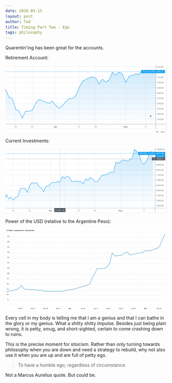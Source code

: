 ```yaml
---
date: 2020-05-15
layout: post
author: Ted
title: Timing Part Two - Ego
tags: philosophy
---
```

Quarentin'ing has been great for the accounts.

Retirement Account:

![tesla-stock](/assets/images/tesla-march-2020.png)

Current Investments:

![bitcoin-graph](/assets/images/btc-march-2020.png)

Power of the USD (relative to the Argentine Peso):

![blue-dollar-graph](/assets/images/bluedollar-march-2020.png)

Every cell in my body is telling me that I am a genius and that I can bathe in the glory or my genius. What a shitty shitty impulse. Besides just being plain wrong, it is petty, smug, and short-sighted, certain to come crashing down to ruins.

This is the precise moment for stoicism. Rather than only turning towards philosophy when you are down and need a strategy to rebuild, why not also use it when you are up and are full of petty ego.

> To have a humble ego, regardless of circumstance.

Not a Marcus Aurelius quote. But could be.
